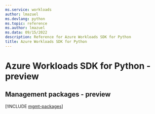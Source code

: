 ```yaml
---
ms.service: workloads
author: lmazuel
ms.devlang: python
ms.topic: reference
ms.author: lmazuel
ms.data: 09/15/2022
description: Reference for Azure Workloads SDK for Python
title: Azure Workloads SDK for Python
---
```

# Azure Workloads SDK for Python - preview

## Management packages - preview
[!INCLUDE [mgmt-packages](workloads-mgmt-index.md)]